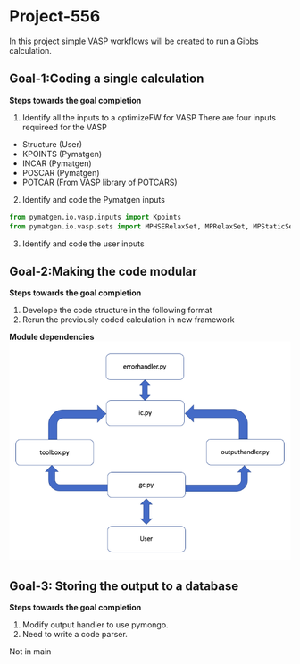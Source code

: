 # Project-556
In this project simple VASP workflows will be created to run a Gibbs calculation.

## Goal-1:Coding a single calculation

**Steps towards the goal completion**

1. Identify all the inputs to a optimizeFW for VASP
There are four inputs requireed for the VASP
* Structure (User)
* KPOINTS   (Pymatgen)
* INCAR     (Pymatgen)
* POSCAR    (Pymatgen)
* POTCAR    (From VASP library of POTCARS)
2. Identify and code the Pymatgen inputs
``` python
from pymatgen.io.vasp.inputs import Kpoints
from pymatgen.io.vasp.sets import MPHSERelaxSet, MPRelaxSet, MPStaticSet
```
3. Identify and code the user inputs

## Goal-2:Making the code modular

**Steps towards the goal completion**

1. Develope the code structure in the following format
2. Rerun the previously coded calculation in new framework

**Module dependencies**
![Modules_v1](modules_v1.png)

## Goal-3: Storing the output to a database

**Steps towards the goal completion**

1. Modify output handler to use pymongo.
2. Need to write a code parser.

Not in main
